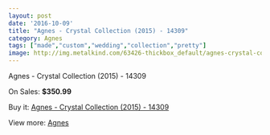```yaml
---
layout: post
date: '2016-10-09'
title: "Agnes - Crystal Collection (2015) - 14309"
category: Agnes
tags: ["made","custom","wedding","collection","pretty"]
image: http://img.metalkind.com/63426-thickbox_default/agnes-crystal-collection-2015-14309.jpg
---
```

Agnes - Crystal Collection (2015) - 14309

On Sales: **$350.99**
<a href="https://www.metalkind.com/en/agnes/16629-agnes-crystal-collection-2015-14309.html"><amp-img layout="responsive" width="600" height="600" src="//img.metalkind.com/63426-thickbox_default/agnes-crystal-collection-2015-14309.jpg" alt="Agnes - Crystal Collection (2015) - 14309 0" /></a>
<a href="https://www.metalkind.com/en/agnes/16629-agnes-crystal-collection-2015-14309.html"><amp-img layout="responsive" width="600" height="600" src="//img.metalkind.com/63427-thickbox_default/agnes-crystal-collection-2015-14309.jpg" alt="Agnes - Crystal Collection (2015) - 14309 1" /></a>
<a href="https://www.metalkind.com/en/agnes/16629-agnes-crystal-collection-2015-14309.html"><amp-img layout="responsive" width="600" height="600" src="//img.metalkind.com/63428-thickbox_default/agnes-crystal-collection-2015-14309.jpg" alt="Agnes - Crystal Collection (2015) - 14309 2" /></a>

Buy it: [Agnes - Crystal Collection (2015) - 14309](https://www.metalkind.com/en/agnes/16629-agnes-crystal-collection-2015-14309.html "Agnes - Crystal Collection (2015) - 14309")

View more: [Agnes](https://www.metalkind.com/en/4-agnes "Agnes")